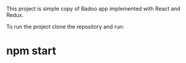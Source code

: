 This project is simple copy of Badoo app implemented with React and Redux.

To run the project clone the repository and run:

# npm start

